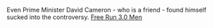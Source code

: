 Even Prime Minister David Cameron - who is a friend - found himself sucked into the controversy.
 <a href="http://www.apartments-mravak.com/nike_shoes.asp?Running_Shoes=nike-free-free-run-30-men-c-5_70.html" title="Free Run 3.0 Men">Free Run 3.0 Men</a>